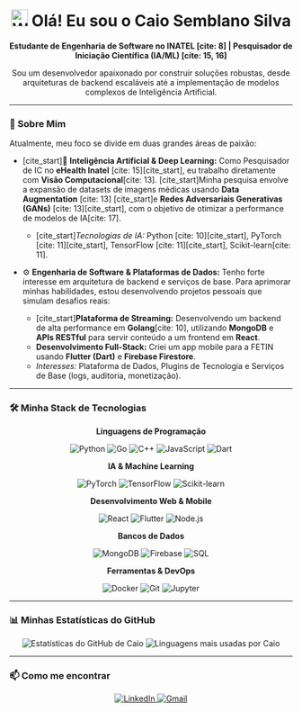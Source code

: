 <div align="center">
  <h1>
    <img src="https://media.giphy.com/media/hvRJCLFzcasrRPOhuB/giphy.gif" width="30px" alt="Waving hand">
    Olá! Eu sou o Caio Semblano Silva
  </h1>
  
  <p>
    <strong>Estudante de Engenharia de Software no INATEL [cite: 8] | Pesquisador de Iniciação Científica (IA/ML) [cite: 15, 16]</strong>
  </p>
  
  <p>
    Sou um desenvolvedor apaixonado por construir soluções robustas, desde arquiteturas de backend escaláveis até a implementação de modelos complexos de Inteligência Artificial.
  </p>
</div>

---

### 🚀 Sobre Mim

Atualmente, meu foco se divide em duas grandes áreas de paixão:

* [cite_start]🤖 **Inteligência Artificial & Deep Learning:** Como Pesquisador de IC no **eHealth Inatel** [cite: 15][cite_start], eu trabalho diretamente com **Visão Computacional**[cite: 13]. [cite_start]Minha pesquisa envolve a expansão de datasets de imagens médicas usando **Data Augmentation** [cite: 13] [cite_start]e **Redes Adversariais Generativas (GANs)** [cite: 13][cite_start], com o objetivo de otimizar a performance de modelos de IA[cite: 17].
    * [cite_start]*Tecnologias de IA:* Python [cite: 10][cite_start], PyTorch [cite: 11][cite_start], TensorFlow [cite: 11][cite_start], Scikit-learn[cite: 11].

* ⚙️ **Engenharia de Software & Plataformas de Dados:** Tenho forte interesse em arquitetura de backend e serviços de base. Para aprimorar minhas habilidades, estou desenvolvendo projetos pessoais que simulam desafios reais:
    * [cite_start]**Plataforma de Streaming:** Desenvolvendo um backend de alta performance em **Golang**[cite: 10], utilizando **MongoDB** e **APIs RESTful** para servir conteúdo a um frontend em **React**.
    * **Desenvolvimento Full-Stack:** Criei um app mobile para a FETIN usando **Flutter (Dart)** e **Firebase Firestore**.
    * *Interesses:* Plataforma de Dados, Plugins de Tecnologia e Serviços de Base (logs, auditoria, monetização).

---

### 🛠️ Minha Stack de Tecnologias

<div align="center">
  
  <p><strong>Linguagens de Programação</strong></p>
  <p>
    <img src="https://img.shields.io/badge/Python-3776AB?style=for-the-badge&logo=python&logoColor=white" alt="Python">
    <img src="https://img.shields.io/badge/Go-00ADD8?style=for-the-badge&logo=go&logoColor=white" alt="Go">
    <img src="https://img.shields.io/badge/C%2B%2B-00599C?style=for-the-badge&logo=cplusplus&logoColor=white" alt="C++">
    <img src="https://img.shields.io/badge/JavaScript-F7DF1E?style=for-the-badge&logo=javascript&logoColor=black" alt="JavaScript">
    <img src="https://img.shields.io/badge/Dart-0175C2?style=for-the-badge&logo=dart&logoColor=white" alt="Dart">
  </p>
  
  <p><strong>IA & Machine Learning</strong></p>
  <p>
    <img src="https://img.shields.io/badge/PyTorch-EE4C2C?style=for-the-badge&logo=pytorch&logoColor=white" alt="PyTorch">
    <img src="https://img.shields.io/badge/TensorFlow-FF6F00?style=for-the-badge&logo=tensorflow&logoColor=white" alt="TensorFlow">
    <img src="https://img.shields.io/badge/scikit--learn-F7931E?style=for-the-badge&logo=scikit-learn&logoColor=white" alt="Scikit-learn">
  </p>

  <p><strong>Desenvolvimento Web & Mobile</strong></p>
  <p>
    <img src="https://img.shields.io/badge/React-20232A?style=for-the-badge&logo=react&logoColor=61DAFB" alt="React">
    <img src="https://img.shields.io/badge/Flutter-02569B?style=for-the-badge&logo=flutter&logoColor=white" alt="Flutter">
    <img src="https://img.shields.io/badge/Node.js-339933?style=for-the-badge&logo=nodedotjs&logoColor=white" alt="Node.js">
  </p>

  <p><strong>Bancos de Dados</strong></p>
  <p>
    <img src="https://img.shields.io/badge/MongoDB-47A248?style=for-the-badge&logo=mongodb&logoColor=white" alt="MongoDB">
    <img src="https://img.shields.io/badge/Firebase-FFCA28?style=for-the-badge&logo=firebase&logoColor=black" alt="Firebase">
    <img src="https://img.shields.io/badge/SQL-blue?style=for-the-badge&logo=postgresql&logoColor=white" alt="SQL">
  </p>

  <p><strong>Ferramentas & DevOps</strong></p>
  <p>
    <img src="https://img.shields.io/badge/Docker-2496ED?style=for-the-badge&logo=docker&logoColor=white" alt="Docker">
    <img src="https://img.shields.io/badge/Git-F05032?style=for-the-badge&logo=git&logoColor=white" alt="Git">
    <img src="https://img.shields.io/badge/Jupyter-F37626?style=for-the-badge&logo=jupyter&logoColor=white" alt="Jupyter">
  </p>
</div>

---

### 📊 Minhas Estatísticas do GitHub

<div align="center">
  <img src="https://github-readme-stats.vercel.app/api?username=SEU-USERNAME-DO-GITHUB&show_icons=true&theme=tokyonight&hide_border=true&count_private=true&include_all_commits=true" alt="Estatísticas do GitHub de Caio">
  <img src="https://github-readme-stats.vercel.app/api/top-langs/?username=SEU-USERNAME-DO-GITHUB&layout=compact&theme=tokyonight&hide_border=true&langs_count=8" alt="Linguagens mais usadas por Caio">
</div>

---

### 📫 Como me encontrar

<div align="center">
  <a href="https://www.linkedin.com/in/caio-semblano" target="_blank">
    <img src="https://img.shields.io/badge/LinkedIn-0077B5?style=for-the-badge&logo=linkedin&logoColor=white" alt="LinkedIn">
  </a>
  <a href="mailto:semblanocaio@gmail.com" target="_blank">
    <img src="https://img.shields.io/badge/Gmail-D14836?style=for-the-badge&logo=gmail&logoColor=white" alt="Gmail">
  </a>
</div>
